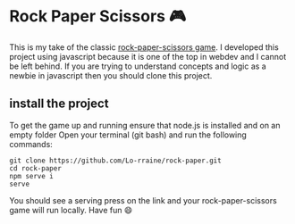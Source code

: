 # Rock Paper Scissors 🎮
This is my take of the classic [rock-paper-scissors game](https://en.wikipedia.org/wiki/Rock_paper_scissors). I developed this project using javascript because it is one of the top in webdev and I cannot be left behind. If you are trying to understand concepts and logic as a newbie in javascript then you should clone this project.

## install the project
To get the game up and running ensure that node.js is installed and on an empty folder
Open your terminal (git bash) and run the following commands:
```
git clone https://github.com/Lo-rraine/rock-paper.git
cd rock-paper
npm serve i
serve 
```
You should see a serving press on the link and your rock-paper-scissors game will run locally.
Have fun 😄
